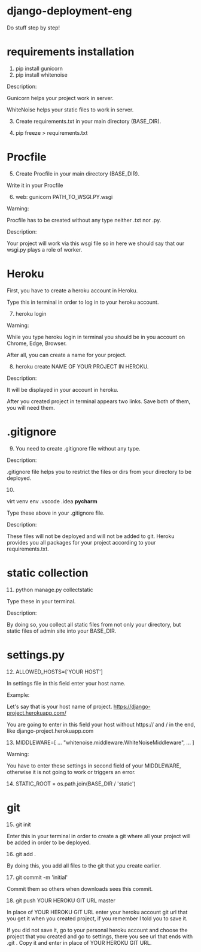 # django-deployment-eng

Do stuff step by step!

# requirements installation


1) pip install gunicorn
2) pip install whitenoise


Description: 

Gunicorn helps your project work in server.

WhiteNoise helps your static files to work in server.


3) Create requirements.txt in your main directory (BASE_DIR).

4) pip freeze > requirements.txt


# Procfile


5) Create Procfile in your main directory (BASE_DIR).


Write it in your Procfile

6) web: gunicorn PATH_TO_WSGI.PY.wsgi


Warning:

Procfile has to be created without any type neither .txt nor .py.

Description: 

Your project will work via this wsgi file so in here we should say that our wsgi.py plays a role of worker.


# Heroku

First, you have to create a heroku account in Heroku.


Type this in terminal in order to log in to your heroku account.


7) heroku login

Warning:

While you type heroku login in terminal you should be in you account on Chrome, Edge, Browser.


After all, you can create a name for your project.

8) heroku create NAME OF YOUR PROJECT IN HEROKU.


Description:

It will be displayed in your account in heroku.

After you created project in terminal appears two links.
Save both of them, you will need them.


# .gitignore


9) You need to create .gitignore file without any type.

Description:

.gitignore file helps you to restrict the files or dirs from your directory to be deployed.


10)

virt
venv
env
.vscode
.idea
__pycharm__

Type these above in your .gitignore file.


Description:

These files will not be deployed and will not be added to git.
Heroku provides you all packages for your project according to your requirements.txt.


# static collection


11) python manage.py collectstatic

Type these in your terminal.


Description: 

By doing so, you collect all static files from not only your directory,
but static files of admin site into your BASE_DIR.


# settings.py


12) ALLOWED_HOSTS=['YOUR HOST']


In settings file in this field enter your host name.

Example:

Let's say that is your host name of project. 
https://django-project.herokuapp.com/

You are going to enter in this field your host without
https:// and / in the end, like django-project.herokuapp.com


13) MIDDLEWARE=[
    ...
    "whitenoise.middleware.WhiteNoiseMiddleware", 
    ...
]

Warning:

You have to enter these settings in second field of your MIDDLEWARE,
otherwise it is not going to work or triggers an error.


14) STATIC_ROOT = os.path.join(BASE_DIR / 'static')


# git


15) git init

Enter this in your terminal in order to create a git where all your project will be added in order to be deployed.


16) git add .

By doing this, you add all files to the git that ypu create earlier.


17) git commit -m 'initial'

Commit them so others when downloads sees this commit.


18) git push YOUR HEROKU GIT URL master

In place of YOUR HEROKU GIT URL enter your heroku account git url that you get it when you created project,
if you remember I told you to save it.

If you did not save it, go to your personal heroku account and choose the project that you created and go to settings,
there you see url that ends with .git .
Copy it and enter in place of YOUR HEROKU GIT URL.
